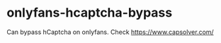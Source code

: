 # onlyfans-hcaptcha-bypass
Can bypass hCaptcha on onlyfans. Check https://www.capsolver.com/ 












































                                                                   